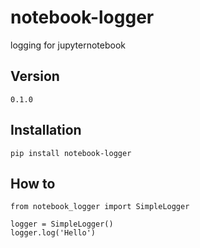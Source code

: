 # notebook-logger
logging for jupyternotebook  
  
  
## Version
    0.1.0

## Installation
    pip install notebook-logger

## How to
    from notebook_logger import SimpleLogger

    logger = SimpleLogger()
    logger.log('Hello')
    